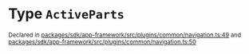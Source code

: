 # Type `ActiveParts`
<sub>Declared in [packages/sdk/app-framework/src/plugins/common/navigation.ts:49](https://github.com/dxos/dxos/blob/a81c792ef/packages/sdk/app-framework/src/plugins/common/navigation.ts#L49) and [packages/sdk/app-framework/src/plugins/common/navigation.ts:50](https://github.com/dxos/dxos/blob/a81c792ef/packages/sdk/app-framework/src/plugins/common/navigation.ts#L50)</sub>






